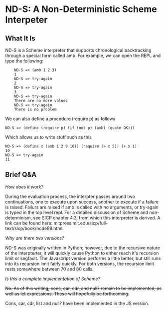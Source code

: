 # ND-S: A Non-Deterministic Scheme Interpeter #

## What It Is ##
ND-S is a Scheme interpreter that supports chronological backtracking through a special form called amb. For example, we can open the REPL and type the following:

		ND-S => (amb 1 2 3)
		1
		ND-S => try-again
		2
		ND-S => try-again
		3
		ND-S => try-again
		There are no more values
		ND-S => try-again
		There is no problem

We can also define a procedure (require p) as follows

	ND-S => (define (require p) (if (not p) (amb) (quote OK)))

Which allows us to write stuff such as this

	ND-S => (define x (amb 1 2 9 10)) (require (> x 5)) (+ x 1)
	10
	ND-S => try-again
	11
	
 
## Brief Q&A ##

*How does it work?*

During the evaluation process, the interpter passes around two continuations, one to execute upon success, another to execute if a failure is raised.  Failurs are raised if amb is called with no arguments, or try-again is typed in the top level repl.  For a detailed discussion of Scheme and non-determinism, see SICP chapter 4.3, from which this interpreter is derived.  A link can be found here: mitpress.mit.edu/sicp/full-text/sicp/book/node88.html.

*Why are there two versions?*

 ND-S was originally written in Python; however, due to the recursive nature of the interpterter, it will quickly cause Python to either reach it's recursion limit or segfault.  The Javascript version performs a little better, but still runs into its recursion limit fairly quickly. For both versions, the recursion limit rests somewhere between 70 and 80 calls.

*Is this a complete implementation of Scheme?*

~~No.  As of this writing, cons, car, cdr, and null? remain to be implemented, as well as let expressions.  These will hopefully be forthcoming.~~

Cons, car, cdr, list and null? have been implemented in the JS version.
